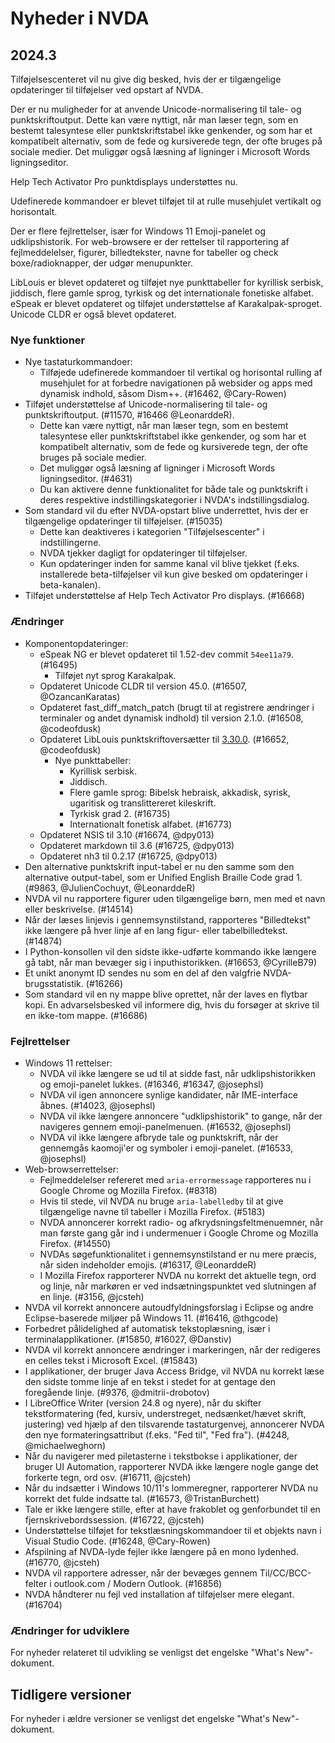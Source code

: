 # Nyheder i NVDA

## 2024.3

Tilføjelsescenteret vil nu give dig besked, hvis der er tilgængelige opdateringer til tilføjelser ved opstart af NVDA.

Der er nu muligheder for at anvende Unicode-normalisering til tale- og punktskriftoutput.
Dette kan være nyttigt, når man læser tegn, som en bestemt talesyntese eller punktskriftstabel ikke genkender, og som har et kompatibelt alternativ, som de fede og kursiverede tegn, der ofte bruges på sociale medier.
Det muliggør også læsning af ligninger i Microsoft Words ligningseditor.

Help Tech Activator Pro punktdisplays understøttes nu.

Udefinerede kommandoer er blevet tilføjet til at rulle musehjulet vertikalt og horisontalt.

Der er flere fejlrettelser, især for Windows 11 Emoji-panelet og udklipshistorik.
For web-browsere er der rettelser til rapportering af fejlmeddelelser, figurer, billedtekster, navne for tabeller og check boxe/radioknapper, der udgør menupunkter.

LibLouis er blevet opdateret og tilføjet nye punkttabeller for kyrillisk serbisk, jiddisch, flere gamle sprog, tyrkisk og det internationale fonetiske alfabet.
eSpeak er blevet opdateret og tilføjet understøttelse af Karakalpak-sproget.
Unicode CLDR er også blevet opdateret.

### Nye funktioner

* Nye tastaturkommandoer:
  * Tilføjede udefinerede kommandoer til vertikal og horisontal rulling af musehjulet for at forbedre navigationen på websider og apps med dynamisk indhold, såsom Dism++. (#16462, @Cary-Rowen)
* Tilføjet understøttelse af Unicode-normalisering til tale- og punktskriftoutput. (#11570, #16466 @LeonarddeR).
  * Dette kan være nyttigt, når man læser tegn, som en bestemt talesyntese eller punktskriftstabel ikke genkender, og som har et kompatibelt alternativ, som de fede og kursiverede tegn, der ofte bruges på sociale medier.
  * Det muliggør også læsning af ligninger i Microsoft Words ligningseditor. (#4631)
  * Du kan aktivere denne funktionalitet for både tale og punktskrift i deres respektive indstillingskategorier i NVDA's indstillingsdialog.
* Som standard vil du efter NVDA-opstart blive underrettet, hvis der er tilgængelige opdateringer til tilføjelser. (#15035)
  * Dette kan deaktiveres i kategorien "Tilføjelsescenter" i indstillingerne.
  * NVDA tjekker dagligt for opdateringer til tilføjelser.
  * Kun opdateringer inden for samme kanal vil blive tjekket (f.eks. installerede beta-tilføjelser vil kun give besked om opdateringer i beta-kanalen).
* Tilføjet understøttelse af Help Tech Activator Pro displays. (#16668)

### Ændringer

* Komponentopdateringer:
  * eSpeak NG er blevet opdateret til 1.52-dev commit `54ee11a79`. (#16495)
    * Tilføjet nyt sprog Karakalpak.
  * Opdateret Unicode CLDR til version 45.0. (#16507, @OzancanKaratas)
  * Opdateret fast_diff_match_patch (brugt til at registrere ændringer i terminaler og andet dynamisk indhold) til version 2.1.0. (#16508, @codeofdusk)
  * Opdateret LibLouis punktskriftoversætter til [3.30.0](https://github.com/liblouis/liblouis/releases/tag/v3.30.0). (#16652, @codeofdusk)
    * Nye punkttabeller:
      * Kyrillisk serbisk.
      * Jiddisch.
      * Flere gamle sprog: Bibelsk hebraisk, akkadisk, syrisk, ugaritisk og translittereret kileskrift.
      * Tyrkisk grad 2. (#16735)
      * Internationalt fonetisk alfabet. (#16773)
  * Opdateret NSIS til 3.10 (#16674, @dpy013)
  * Opdateret markdown til 3.6 (#16725, @dpy013)
  * Opdateret nh3 til 0.2.17 (#16725, @dpy013)
* Den alternative punktskrift input-tabel er nu den samme som den alternative output-tabel, som er Unified English Braille Code grad 1. (#9863, @JulienCochuyt, @LeonarddeR)
* NVDA vil nu rapportere figurer uden tilgængelige børn, men med et navn eller beskrivelse. (#14514)
* Når der læses linjevis i gennemsynstilstand, rapporteres "Billedtekst" ikke længere på hver linje af en lang figur- eller tabelbilledtekst. (#14874)
* I Python-konsollen vil den sidste ikke-udførte kommando ikke længere gå tabt, når man bevæger sig i inputhistorikken. (#16653, @CyrilleB79)
* Et unikt anonymt ID sendes nu som en del af den valgfrie NVDA-brugsstatistik. (#16266)
* Som standard vil en ny mappe blive oprettet, når der laves en flytbar kopi.
En advarselsbesked vil informere dig, hvis du forsøger at skrive til en ikke-tom mappe. (#16686)

### Fejlrettelser

* Windows 11 rettelser:
  * NVDA vil ikke længere se ud til at sidde fast, når udklipshistorikken og emoji-panelet lukkes. (#16346, #16347, @josephsl)
  * NVDA vil igen annoncere synlige kandidater, når IME-interface åbnes. (#14023, @josephsl)
  * NVDA vil ikke længere annoncere "udklipshistorik" to gange, når der navigeres gennem emoji-panelmenuen. (#16532, @josephsl)
  * NVDA vil ikke længere afbryde tale og punktskrift, når der gennemgås kaomoji'er og symboler i emoji-panelet. (#16533, @josephsl)
* Web-browserrettelser:
  * Fejlmeddelelser refereret med `aria-errormessage` rapporteres nu i Google Chrome og Mozilla Firefox. (#8318)
  * Hvis til stede, vil NVDA nu bruge `aria-labelledby` til at give tilgængelige navne til tabeller i Mozilla Firefox. (#5183)
  * NVDA annoncerer korrekt radio- og afkrydsningsfeltmenuemner, når man første gang går ind i undermenuer i Google Chrome og Mozilla Firefox. (#14550)
  * NVDAs søgefunktionalitet i gennemsynstilstand er nu mere præcis, når siden indeholder emojis. (#16317, @LeonarddeR)
  * I Mozilla Firefox rapporterer NVDA nu korrekt det aktuelle tegn, ord og linje, når markøren er ved indsætningspunktet ved slutningen af en linje. (#3156, @jcsteh)
* NVDA vil korrekt annoncere autoudfyldningsforslag i Eclipse og andre Eclipse-baserede miljøer på Windows 11. (#16416, @thgcode)
* Forbedret pålidelighed af automatisk tekstoplæsning, især i terminalapplikationer. (#15850, #16027, @Danstiv)
* NVDA vil korrekt annoncere ændringer i markeringen, når der redigeres en celles tekst i Microsoft Excel. (#15843)
* I applikationer, der bruger Java Access Bridge, vil NVDA nu korrekt læse den sidste tomme linje af en tekst i stedet for at gentage den foregående linje. (#9376, @dmitrii-drobotov)
* I LibreOffice Writer (version 24.8 og nyere), når du skifter tekstformatering (fed, kursiv, understreget, nedsænket/hævet skrift, justering) ved hjælp af den tilsvarende tastaturgenvej, annoncerer NVDA den nye formateringsattribut (f.eks. "Fed til", "Fed fra"). (#4248, @michaelweghorn)
* Når du navigerer med piletasterne i tekstbokse i applikationer, der bruger UI Automation, rapporterer NVDA ikke længere nogle gange det forkerte tegn, ord osv. (#16711, @jcsteh)
* Når du indsætter i Windows 10/11's lommeregner, rapporterer NVDA nu korrekt det fulde indsatte tal. (#16573, @TristanBurchett)
* Tale er ikke længere stille, efter at have frakoblet og genforbundet til en fjernskrivebordssession. (#16722, @jcsteh)
* Understøttelse tilføjet for tekstlæsningskommandoer til et objekts navn i Visual Studio Code. (#16248, @Cary-Rowen)
* Afspilning af NVDA-lyde fejler ikke længere på en mono lydenhed. (#16770, @jcsteh)
* NVDA vil rapportere adresser, når der bevæges gennem Til/CC/BCC-felter i outlook.com / Modern Outlook. (#16856)
* NVDA håndterer nu fejl ved installation af tilføjelser mere elegant. (#16704)

### Ændringer for udviklere

For nyheder relateret til udvikling se venligst det engelske "What's New"-dokument.

## Tidligere versioner

For nyheder i ældre versioner se venligst det engelske "What's New"-dokument.


